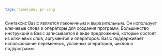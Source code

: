 ```yaml
---
tags: timeline, pr-lang
--- 
```


<span 
	  class='ob-timelines-interpretation' 
	  data-date='1964-11-01' 
	  data-event_title='Basic' 
	  data-class='pr-lang' 
	  data-interpretation_number='0'
	  data-title='Синтаксис'
	  > 
</span>

Синтаксис Basic является лаконичным и выразительным. Он использует ключевые слова и операторы для создания программ. Большинство инструкций в Basic записывается в виде предложений, которые состоят из ключевых слов, аргументов и операторов. Basic поддерживает использование переменных, условных операторов, циклов и подпрограмм.


